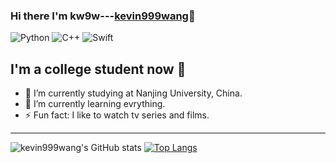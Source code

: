 ### Hi there I'm kw9w---[kevin999wang][website]👋

![Python](https://img.shields.io/badge/-Python-black?logo=Python&style=social)
![C++](https://img.shields.io/badge/-C++-black?logo=c%2B%2B&style=social)
![Swift](https://img.shields.io/badge/-Swift-black?logo=Swift&style=social)

## I'm a college student now 👀

- 🔭 I’m currently studying at Nanjing University, China.
- 🌱 I’m currently learning evrything.
- ⚡ Fun fact: I like to watch tv series and films.


---

![kevin999wang's GitHub stats](https://github-readme-stats.vercel.app/api?username=kevin999wang&show_icons=true&count_private=true&bg_color=30,1de5e2,b588f7&title_color=5312D6&text_color=9452A5&icon_color=2376DD)
[![Top Langs](https://github-readme-stats.vercel.app/api/top-langs/?username=kevin999wang&layout=compact&bg_color=30,FFD26F,3677FF&text_color=92FFC0)](https://github.com/kevin999wang/github-readme-stats)



[website]:https://kevin999wang.github.io/
